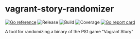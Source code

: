 # vagrant-story-randomizer

[![Go reference](https://pkg.go.dev/badge/github.com/christowolf/vagrant-story-randomizer.svg)](https://pkg.go.dev/github.com/christowolf/vagrant-story-randomizer)
![Release](https://img.shields.io/github/v/release/ChristoWolf/vagrant-story-randomizer)
![Build](https://img.shields.io/github/actions/workflow/status/ChristoWolf/vagrant-story-randomizer/main.yml?branch=main)
![Coverage](https://img.shields.io/codecov/c/github/ChristoWolf/vagrant-story-randomizer)
[![Go report card](https://goreportcard.com/badge/github.com/ChristoWolf/vagrant-story-randomizer)](https://goreportcard.com/report/github.com/ChristoWolf/vagrant-story-randomizer)

A tool for randomizing a binary of the PS1 game "Vagrant Story"
